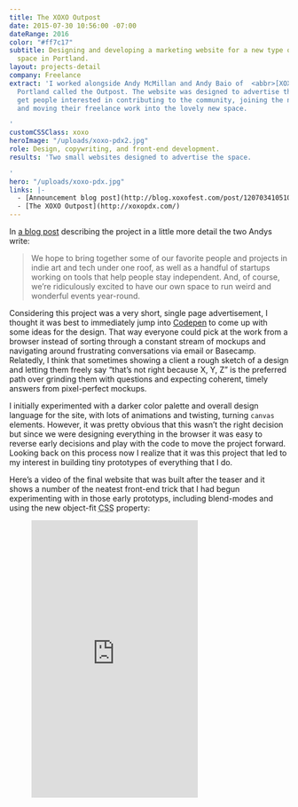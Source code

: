 ```yaml
---
title: The XOXO Outpost
date: 2015-07-30 10:56:00 -07:00
dateRange: 2016
color: "#ff7c17"
subtitle: Designing and developing a marketing website for a new type of co-working
  space in Portland.
layout: projects-detail
company: Freelance
extract: 'I worked alongside Andy McMillan and Andy Baio of  <abbr>[XOXO](http://twitter.com/xoxo)</abbr> to help build [a teaser](http://xoxopdx.com) for their upcoming workspace in
  Portland called the Outpost. The website was designed to advertise the space and
  get people interested in contributing to the community, joining the newsletter,
  and moving their freelance work into the lovely new space.

'
customCSSClass: xoxo
heroImage: "/uploads/xoxo-pdx2.jpg"
role: Design, copywriting, and front-end development.
results: 'Two small websites designed to advertise the space.

'
hero: "/uploads/xoxo-pdx.jpg"
links: |-
  - [Announcement blog post](http://blog.xoxofest.com/post/120703410510/a-new-experiment)
  - [The XOXO Outpost](http://xoxopdx.com/)
---
```


In [a blog post](http://blog.xoxofest.com/post/120703410510/a-new-experiment) describing the project in a little more detail the two Andys write:

> We hope to bring together some of our favorite people and projects in indie art and tech under one roof, as well as a handful of startups working on tools that help people stay independent. And, of course, we’re ridiculously excited to have our own space to run weird and wonderful events year-round.

Considering this project was a very short, single page advertisement, I thought it was best to immediately jump into [Codepen](http://codepen.io) to come up with some ideas for the design. That way everyone could pick at the work from a browser instead of sorting through a constant stream of mockups and navigating around frustrating conversations via email or Basecamp. Relatedly, I think that sometimes showing a client a rough sketch of a design and letting them freely say “that’s not right because X, Y, Z” is the preferred path over grinding them with questions and expecting coherent, timely answers from pixel-perfect mockups.

I initially experimented with a darker color palette and overall design language for the site, with lots of animations and twisting, turning `canvas` elements. However, it was pretty obvious that this wasn’t the right decision but since we were designing everything in the browser it was easy to reverse early decisions and play with the code to move the project forward. Looking back on this process now I realize that it was this project that led to my interest in building tiny prototypes of everything that I do.

Here’s a video of the final website that was built after the teaser and it shows a number of the neatest front-end trick that I had begun experimenting with in those early prototyps, including blend-modes and using the new object-fit <abbr title='cascading style sheets'>CSS</abbr> property:

<figure class=''>
  <iframe height="500" class="" src="https://www.youtube.com/embed/x7RaIm7PP1k" frameborder="0" allowfullscreen></iframe>
</figure>
